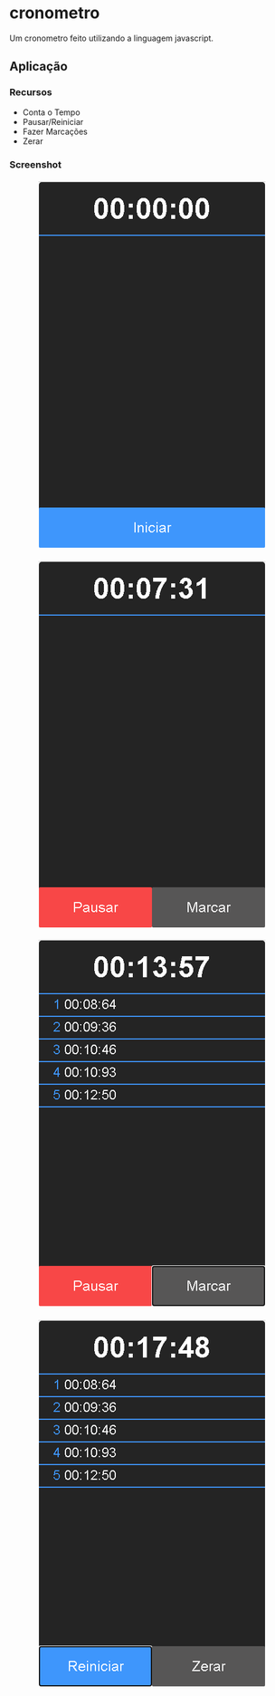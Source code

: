 # cronometro

Um cronometro feito utilizando a linguagem javascript.

<h2>Aplicação</h2>

<h3>Recursos</h3>
  <ul>
    <li>Conta o Tempo</li>
    <li>Pausar/Reiniciar</li>
    <li>Fazer Marcações</li>
    <li>Zerar</li>
  </ul>
  
  <h3>Screenshot</h3>
    <h4 align="center">
      <img alt="Gerador de Senha" src="./img_readme/1.png" />
    </h4>
    <h4 align="center">
      <img alt="Gerador de Senha" src="./img_readme/2.png" />
    </h4>
    <h4 align="center">
      <img alt="Gerador de Senha" src="./img_readme/3.png" />
    </h4>
    <h4 align="center">
      <img alt="Gerador de Senha" src="./img_readme/4.png" />
    </h4>




